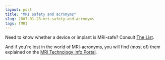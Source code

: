 ```yaml
---
layout: post
title: "MRI safety and acronyms"
slug: 2007-01-28-mri-safety-and-acronyms
tags: fMRI
---
```


Need to know whether a device or implant is MRI-safe? Consult  [The List](http://www.mrisafety.com/).



And if you're lost in the world of MRI-acronyms, you will find (most of) them explained on the [MRI Technology Info Portal](http://www.mr-tip.com/serv1.php).
